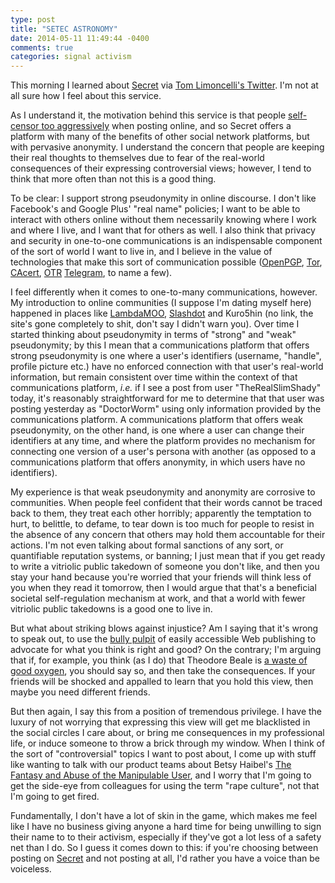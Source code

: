 ```yaml
---
type: post
title: "SETEC ASTRONOMY"
date: 2014-05-11 11:49:44 -0400
comments: true
categories: signal activism
---
```

This morning I learned about [Secret](https://www.secret.ly/) via [Tom Limoncelli's Twitter](https://twitter.com/yesthattom/status/465456627815284737).  I'm not at all sure how I feel about this service.

As I understand it, the motivation behind this service is that people [self-censor too aggressively](https://medium.com/p/61a73ed561b4/) when posting online, and so Secret offers a platform with many of the benefits of other social network platforms, but with pervasive anonymity.  I understand the concern that people are keeping their real thoughts to themselves due to fear of the real-world consequences of their expressing controversial views; however, I tend to think that more often than not this is a good thing.

<!-- more -->

To be clear: I support strong pseudonymity in online discourse.  I don't like Facebook's and Google Plus' "real name" policies; I want to be able to interact with others online without them necessarily knowing where I work and where I live, and I want that for others as well.  I also think that privacy and security in one-to-one communications is an indispensable component of the sort of world I want to live in, and I believe in the value of technologies that make this sort of communication possible ([OpenPGP](https://www.gnupg.org/), [Tor](https://www.torproject.org/), [CAcert](http://www.cacert.org/), [OTR](https://otr.cypherpunks.ca/) [Telegram](https://telegram.org/), to name a few).

I feel differently when it comes to one-to-many communications, however.  My introduction to online communities (I suppose I'm dating myself here) happened in places like [LambdaMOO](http://www.moo.mud.org/), [Slashdot](http://slashdot.org/) and Kuro5hin (no link, the site's gone completely to shit, don't say I didn't warn you).  Over time I started thinking about pseudonymity in terms of "strong" and "weak" pseudonymity; by this I mean that a communications platform that offers strong pseudonymity is one where a user's identifiers (username, "handle", profile picture etc.) have no enforced connection with that user's real-world information, but remain consistent over time within the context of that communications platform, _i.e._ if I see a post from user "TheRealSlimShady" today, it's reasonably straightforward for me to determine that that user was posting yesterday as "DoctorWorm" using only information provided by the communications platform.  A communications platform that offers weak pseudonymity, on the other hand, is one where a user can change their identifiers at any time, and where the platform provides no mechanism for connecting one version of a user's persona with another (as opposed to a communications platform that offers anonymity, in which users have no identifiers).

My experience is that weak pseudonymity and anonymity are corrosive to communities.  When people feel confident that their words cannot be traced back to them, they treat each other horribly; apparently the temptation to hurt, to belittle, to defame, to tear down is too much for people to resist in the absence of any concern that others may hold them accountable for their actions.  I'm not even talking about formal sanctions of any sort, or quantifiable reputation systems, or banning; I just mean that if you get ready to write a vitriolic public takedown of someone you don't like, and then you stay your hand because you're worried that your friends will think less of you when they read it tomorrow, then I would argue that that's a beneficial societal self-regulation mechanism at work, and that a world with fewer vitriolic public takedowns is a good one to live in.

But what about striking blows against injustice?  Am I saying that it's wrong to speak out, to use the [bully pulpit](https://en.wikipedia.org/wiki/Bully_pulpit) of easily accessible Web publishing to advocate for what you think is right and good?  On the contrary; I'm arguing that if, for example, you think (as I do) that Theodore Beale is [a waste of good oxygen](http://amalelmohtar.com/2013/06/13/calling-for-the-expulsion-of-theodore-beale-from-sfwa/), you should say so, and then take the consequences.  If your friends will be shocked and appalled to learn that you hold this view, then maybe you need different friends.

But then again, I say this from a position of tremendous privilege.  I have the luxury of not worrying that expressing this view will get me blacklisted in the social circles I care about, or bring me consequences in my professional life, or induce someone to throw a brick through my window.  When I think of the sort of "controversial" topics I want to post about, I come up with stuff like wanting to talk with our product teams about Betsy Haibel's [The Fantasy and Abuse of the Manipulable User](http://modelviewculture.com/pieces/the-fantasy-and-abuse-of-the-manipulable-user), and I worry that I'm going to get the side-eye from colleagues for using the term "rape culture", not that I'm going to get fired.

Fundamentally, I don't have a lot of skin in the game, which makes me feel like I have no business giving anyone a hard time for being unwilling to sign their name to to their activism, especially if they've got a lot less of a safety net than I do.  So I guess it comes down to this: if you're choosing between posting on [Secret](https://www.secret.ly/) and not posting at all, I'd rather you have a voice than be voiceless.
